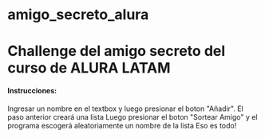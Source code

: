 # amigo_secreto_alura
<h1>Challenge del amigo secreto del curso de ALURA LATAM</h1>
<h4>Instrucciones:</h4>
<p>
Ingresar un nombre en el textbox y luego presionar el boton "Añadir".
El paso anterior creará una lista
  Luego presionar el boton "Sortear Amigo" y el programa escogerá aleatoriamente un nombre de la lista
  Eso es todo!
</p>
